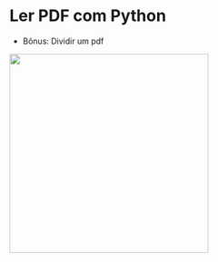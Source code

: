 # Ler PDF com Python


- Bônus: Dividir um pdf

<span>
      <img src="https://user-images.githubusercontent.com/85804895/174914160-34236316-369c-4843-9729-03858e8275ea.gif" height=350 whith=400>
</span>
